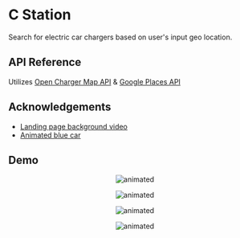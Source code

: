 
# C Station

Search for electric car chargers based on user's input geo location.


## API Reference

Utilizes [Open Charger Map API](https://openchargemap.org/site 
) & [Google Places API](https://developers.google.com/maps/documentation/places/web-service/overview)



## Acknowledgements

 - [Landing page background video](https://www.youtube.com/watch?v=M32bzsBswAk)
 - [Animated blue car](https://codepen.io/gvissing/pen/RwBMxKj)
## Demo


<p align="center">
  <img src="" alt="animated" />
</p>
<p align="center">
  <img src="" alt="animated" />
</p> 
<p align="center">
  <img src="" alt="animated" />
</p> 
<p align="center">
  <img src="" alt="animated" />
</p> 
